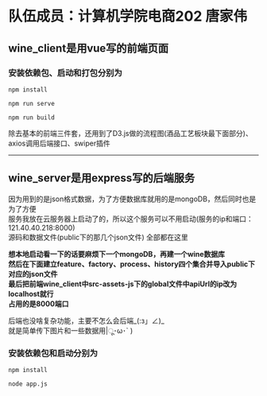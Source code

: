 # 队伍成员：计算机学院电商202 唐家伟

## wine_client是用vue写的前端页面

### 安装依赖包、启动和打包分别为
```
npm install
```
```
npm run serve
```
```
npm run build
```
除去基本的前端三件套，还用到了D3.js做的流程图(酒品工艺板块最下面部分)、axios调用后端接口、swiper插件


--------------------------------------------------------------------------------------------------


## wine_server是用express写的后端服务

因为用到的是json格式数据，为了方便数据库就用的是mongoDB，然后同时也是为了方便  
服务我放在云服务器上启动了的，所以这个服务可以不用启动(服务的ip和端口：121.40.40.218:8000)  
源码和数据文件(public下的那几个json文件) 全部都在这里  

**想本地启动看一下的话要麻烦下一个mongoDB，再建一个wine数据库  
然后在下面建立feature、factory、process、history四个集合并导入public下对应的json文件  
最后把前端wine_client中src-assets-js下的global文件中apiUrl的ip改为localhost就行    
占用的是8000端口**  

后端也没啥复杂功能，主要不怎么会后端_(:з」∠)_     
就是简单传下图片和一些数据用|ू･ω･` )  

### 安装依赖包和启动分别为
```
npm install
```
```
node app.js
```
